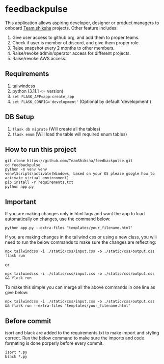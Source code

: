 # feedbackpulse

This application allows aspiring developer, designer or product managers to onboard [Team.shiksha](https://team.shiksha/) projects. Other feature includes:
1. Give user access to github org, and add them to proper teams.
2. Check if user is member of discord, and give them proper role.
3. Raise snapshot every 2 months to other members.
4. Raise/revoke admin/operator access for different projects.
5. Raise/revoke AWS access.

## Requirements
1. tailwindcss
2. python (3.11.1 <= version)
3. `set FLASK_APP=app:create_app`
4. `set FLASK_CONFIG='development'` (Optional by default 'development')

## DB Setup
1. `flask db migrate` (Will create all the tables)
2. `flask enum` (Will load the table will required enum tables)


## How to run this project

```
git clone https://github.com/TeamShiksha/feedbackpulse.git
cd feedbackpulse
python -m venv venv
venv\Scripts\activate(Windows, based on your OS please google how to activate virtual environment)
pip install -r requirements.txt
python app.py
```

## Important

If you are making changes only in html tags and want the app to load automatically on changes, use the command below:
```
python app.py --extra-files "templates/your_filename.html"
```

If you are making changes in the tailwind css or using a new class, you will need to run the below commands to make sure the changes are reflecting:
```
npx tailwindcss -i ./static/css/input.css -o ./static/css/output.css
flask run
``` 
or
```
npx tailwindcss -i ./static/css/input.css -o ./static/css/output.css && flask run
```
To make this simple you can merge all the above commands in one line as give below:
```
npx tailwindcss -i ./static/css/input.css -o ./static/css/output.css && flask run --extra-files "templates/your_filename.html"
```

## Before commit

isort and black are added to the requirements.txt to make import and  styling correct. Run the below command to make sure the imports and code formating is done porperly before every commit.  

```
isort *.py
black *.py
``` 